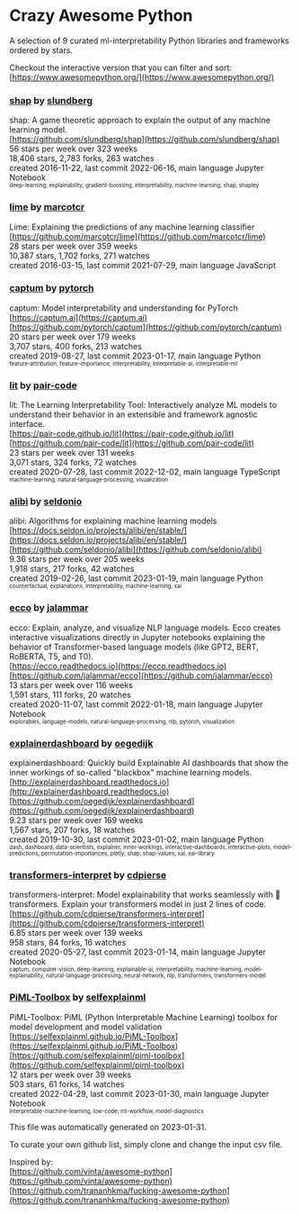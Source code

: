 # Crazy Awesome Python
A selection of 9 curated ml-interpretability Python libraries and frameworks ordered by stars.  

Checkout the interactive version that you can filter and sort: 
[https://www.awesomepython.org/](https://www.awesomepython.org/)  


### [shap](https://github.com/slundberg/shap) by [slundberg](https://github.com/slundberg)  
shap: A game theoretic approach to explain the output of any machine learning model.  
[https://github.com/slundberg/shap](https://github.com/slundberg/shap)  
56 stars per week over 323 weeks  
18,406 stars, 2,783 forks, 263 watches  
created 2016-11-22, last commit 2022-06-16, main language Jupyter Notebook  
<sub><sup>deep-learning, explainability, gradient-boosting, interpretability, machine-learning, shap, shapley</sup></sub>


### [lime](https://github.com/marcotcr/lime) by [marcotcr](https://github.com/marcotcr)  
Lime: Explaining the predictions of any machine learning classifier  
[https://github.com/marcotcr/lime](https://github.com/marcotcr/lime)  
28 stars per week over 359 weeks  
10,387 stars, 1,702 forks, 271 watches  
created 2016-03-15, last commit 2021-07-29, main language JavaScript  


### [captum](https://github.com/pytorch/captum) by [pytorch](https://github.com/pytorch)  
captum: Model interpretability and understanding for PyTorch  
[https://captum.ai](https://captum.ai)  
[https://github.com/pytorch/captum](https://github.com/pytorch/captum)  
20 stars per week over 179 weeks  
3,707 stars, 400 forks, 213 watches  
created 2019-08-27, last commit 2023-01-17, main language Python  
<sub><sup>feature-attribution, feature-importance, interpretability, interpretable-ai, interpretable-ml</sup></sub>


### [lit](https://github.com/pair-code/lit) by [pair-code](https://github.com/pair-code)  
lit: The Learning Interpretability Tool: Interactively analyze ML models to understand their behavior in an extensible and framework agnostic interface.  
[https://pair-code.github.io/lit](https://pair-code.github.io/lit)  
[https://github.com/pair-code/lit](https://github.com/pair-code/lit)  
23 stars per week over 131 weeks  
3,071 stars, 324 forks, 72 watches  
created 2020-07-28, last commit 2022-12-02, main language TypeScript  
<sub><sup>machine-learning, natural-language-processing, visualization</sup></sub>


### [alibi](https://github.com/seldonio/alibi) by [seldonio](https://github.com/seldonio)  
alibi: Algorithms for explaining machine learning models  
[https://docs.seldon.io/projects/alibi/en/stable/](https://docs.seldon.io/projects/alibi/en/stable/)  
[https://github.com/seldonio/alibi](https://github.com/seldonio/alibi)  
9.36 stars per week over 205 weeks  
1,918 stars, 217 forks, 42 watches  
created 2019-02-26, last commit 2023-01-19, main language Python  
<sub><sup>counterfactual, explanations, interpretability, machine-learning, xai</sup></sub>


### [ecco](https://github.com/jalammar/ecco) by [jalammar](https://github.com/jalammar)  
ecco: Explain, analyze, and visualize NLP language models. Ecco creates interactive visualizations directly in Jupyter notebooks explaining the behavior of Transformer-based language models (like GPT2, BERT, RoBERTA, T5, and T0).  
[https://ecco.readthedocs.io](https://ecco.readthedocs.io)  
[https://github.com/jalammar/ecco](https://github.com/jalammar/ecco)  
13 stars per week over 116 weeks  
1,591 stars, 111 forks, 20 watches  
created 2020-11-07, last commit 2022-01-18, main language Jupyter Notebook  
<sub><sup>explorables, language-models, natural-language-processing, nlp, pytorch, visualization</sup></sub>


### [explainerdashboard](https://github.com/oegedijk/explainerdashboard) by [oegedijk](https://github.com/oegedijk)  
explainerdashboard: Quickly build Explainable AI dashboards that show the inner workings of so-called "blackbox" machine learning models.  
[http://explainerdashboard.readthedocs.io](http://explainerdashboard.readthedocs.io)  
[https://github.com/oegedijk/explainerdashboard](https://github.com/oegedijk/explainerdashboard)  
9.23 stars per week over 169 weeks  
1,567 stars, 207 forks, 18 watches  
created 2019-10-30, last commit 2023-01-02, main language Python  
<sub><sup>dash, dashboard, data-scientists, explainer, inner-workings, interactive-dashboards, interactive-plots, model-predictions, permutation-importances, plotly, shap, shap-values, xai, xai-library</sup></sub>


### [transformers-interpret](https://github.com/cdpierse/transformers-interpret) by [cdpierse](https://github.com/cdpierse)  
transformers-interpret: Model explainability that works seamlessly with 🤗 transformers. Explain your transformers model in just 2 lines of code.   
[https://github.com/cdpierse/transformers-interpret](https://github.com/cdpierse/transformers-interpret)  
6.85 stars per week over 139 weeks  
958 stars, 84 forks, 16 watches  
created 2020-05-27, last commit 2023-01-14, main language Jupyter Notebook  
<sub><sup>captum, computer-vision, deep-learning, explainable-ai, interpretability, machine-learning, model-explainability, natural-language-processing, neural-network, nlp, transformers, transformers-model</sup></sub>


### [PiML-Toolbox](https://github.com/selfexplainml/piml-toolbox) by [selfexplainml](https://github.com/selfexplainml)  
PiML-Toolbox: PiML (Python Interpretable Machine Learning) toolbox for model development and model validation  
[https://selfexplainml.github.io/PiML-Toolbox](https://selfexplainml.github.io/PiML-Toolbox)  
[https://github.com/selfexplainml/piml-toolbox](https://github.com/selfexplainml/piml-toolbox)  
12 stars per week over 39 weeks  
503 stars, 61 forks, 14 watches  
created 2022-04-29, last commit 2023-01-30, main language Jupyter Notebook  
<sub><sup>interpretable-machine-learning, low-code, ml-workflow, model-diagnostics</sup></sub>


This file was automatically generated on 2023-01-31.  

To curate your own github list, simply clone and change the input csv file.  

Inspired by:  
[https://github.com/vinta/awesome-python](https://github.com/vinta/awesome-python)  
[https://github.com/trananhkma/fucking-awesome-python](https://github.com/trananhkma/fucking-awesome-python)  